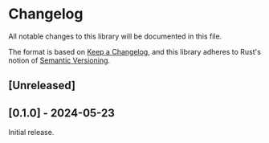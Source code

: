 # Changelog

All notable changes to this library will be documented in this file.

The format is based on [Keep a Changelog](https://keepachangelog.com/en/1.0.0/),
and this library adheres to Rust's notion of
[Semantic Versioning](https://go.dev/doc/modules/version-numbers).

## [Unreleased]

## [0.1.0] - 2024-05-23

Initial release.
